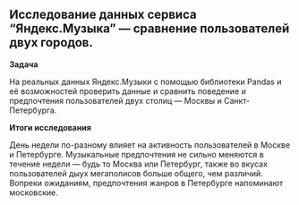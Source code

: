 ## Исследование данных сервиса “Яндекс.Музыка” — сравнение пользователей двух городов.

**Задача**  

На реальных данных Яндекс.Музыки c помощью библиотеки Pandas и её возможностей проверить данные и сравнить поведение и предпочтения пользователей двух столиц — Москвы и Санкт-Петербурга. 

**Итоги исследования**

День недели по-разному влияет на активность пользователей в Москве и Петербурге. Музыкальные предпочтения не сильно меняются в течение недели — будь то Москва или Петербург, также во вкусах пользователей дыух мегаполисов больше общего, чем различий. Вопреки ожиданиям, предпочтения жанров в Петербурге напоминают московские.
